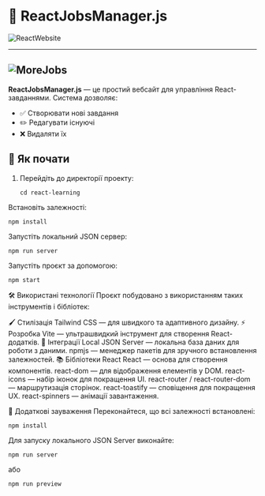 # 📘 ReactJobsManager.js

![ReactWebsite](https://github.com/user-attachments/assets/6ac14a99-e547-4674-b11a-caaaf479d9f0)

------------------------------------------------------------------------------
![MoreJobs](https://github.com/user-attachments/assets/37430fdc-4749-422d-bd6d-5c70f8e14a3d)
------------------------------------------------------------------------------


**ReactJobsManager.js** — це простий вебсайт для управління React-завданнями. Система дозволяє:  
- ✅ Створювати нові завдання  
- ✏️ Редагувати існуючі  
- ❌ Видаляти їх  

## 🚀 Як почати  
1. Перейдіть до директорії проекту:  
   ```
   cd react-learning
   ```
Встановіть залежності:

  ```
  npm install
  ```
Запустіть локальний JSON сервер:
  ```
  npm run server
  ```
Запустіть проєкт за допомогою:
  ```
  npm start
  ```
🛠 Використані технології
Проєкт побудовано з використанням таких інструментів і бібліотек:

🖌️ Стилізація
Tailwind CSS — для швидкого та адаптивного дизайну.
⚡ Розробка
Vite — ультрашвидкий інструмент для створення React-додатків.
🔗 Інтеграції
Local JSON Server — локальна база даних для роботи з даними.
npmjs — менеджер пакетів для зручного встановлення залежностей.
📚 Бібліотеки React
React — основа для створення компонентів.
react-dom — для відображення елементів у DOM.
react-icons — набір іконок для покращення UI.
react-router / react-router-dom — маршрутизація сторінок.
react-toastify — сповіщення для покращення UX.
react-spinners — анімації завантаження.

📝 Додаткові зауваження
Переконайтеся, що всі залежності встановлені:
  ```  
  npm install
  ```
Для запуску локального JSON Server виконайте:
  ```
  npm run server
  ```
або 
  ```
  npm run preview
  ```

